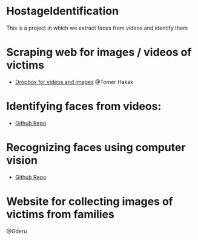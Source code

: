 # HostageIdentification
This is a project in which we extract faces from videos and identify them

# Scraping web for images / videos of victims
* [Dropbox for videos and images](https://www.dropbox.com/scl/fo/nkxkmlwz6gceit2y27a45/h?rlkey=87ue2nchctd2u7d2mqzpm40d2&dl=0)
@Tomer Hakak

# Identifying faces from videos:
* [Github Repo](https://github.com/freearhey/face-extractor/blob/master/extract.py)

# Recognizing faces using computer vision
* [Github Repo](https://github.com/ageitgey/face_recognition)

# Website for collecting images of victims from families
@Gderu
